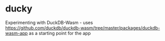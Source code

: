 # ducky
Experimenting with DuckDB-Wasm - uses https://github.com/duckdb/duckdb-wasm/tree/master/packages/duckdb-wasm-app as a starting point for the app
